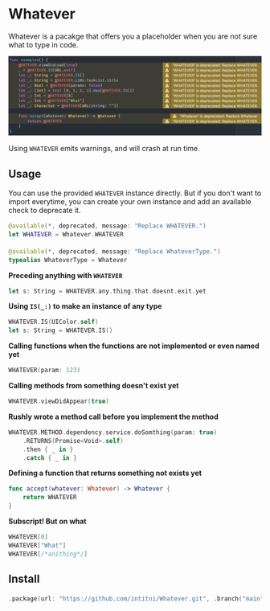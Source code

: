 # Whatever

Whatever is a pacakge that offers you a placeholder when you are not sure what to type in code.

![screenshot](https://raw.githubusercontent.com/intitni/Whatever/main/screenshot.png)

Using `WHATEVER` emits warnings, and will crash at run time.

## Usage

You can use the provided `WHATEVER` instance directly. But if you don't want to import everytime, you can create your own instance and add an available check to deprecate it.

```swift
@available(*, deprecated, message: "Replace WHATEVER.")
let WHATEVER = Whatever.WHATEVER

@available(*, deprecated, message: "Replace WhateverType.")
typealias WhateverType = Whatever
```

**Preceding anything with `WHATEVER`**
```swift
let s: String = WHATEVER.any.thing.that.doesnt.exit.yet
```

**Using `IS(_:)` to make an instance of any type**
```swift
WHATEVER.IS(UIColor.self)
let s: String = WHATEVER.IS()
```

**Calling functions when the functions are not implemented or even named yet**
```swift
WHATEVER(param: 123)
```

**Calling methods from something doesn't exist yet**
```swift
WHATEVER.viewDidAppear(true)
```

**Rushly wrote a method call before you implement the method**
```swift
WHATEVER.METHOD.dependency.service.doSomthing(param: true)
    .RETURNS(Promise<Void>.self)
    .then { _ in }
    .catch { _ in }
```

**Defining a function that returns something not exists yet**
```swift
func accept(whatever: Whatever) -> Whatever {
    return WHATEVER
}
```

**Subscript! But on what**
```swift
WHATEVER[0]
WHATEVER["What"]
WHATEVER[/*anithing*/]
```

## Install

```swift
.package(url: "https://github.com/intitni/Whatever.git", .branch("main"))
```
